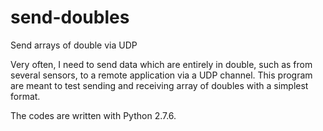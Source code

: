# send-doubles
Send arrays of double via UDP

Very often, I need to send data which are entirely in double, such as from several sensors, to a remote application via a UDP channel. This program are meant to test sending and receiving array of doubles with a simplest format.

The codes are written with Python 2.7.6.
